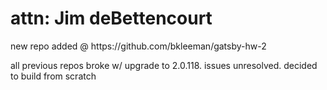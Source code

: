# attn: Jim deBettencourt 
<p> new repo added @ https://github.com/bkleeman/gatsby-hw-2 </p>
<p> all previous repos broke w/ upgrade to 2.0.118. issues unresolved. decided to build from scratch </p>
